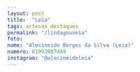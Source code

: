 ```yaml
---
layout: post
title:  "Léia"
tags: artesas destaques
permalink: "/lindagouveia"
foto: 
nome: "Alecineide Borges da Silva (Leia)"
numero: 81993087489
instagram: "@alecineideleia"
---
```



  
